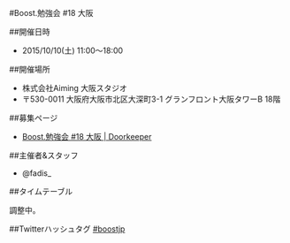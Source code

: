 #Boost.勉強会 #18 大阪

##開催日時
- 2015/10/10(土) 11:00〜18:00


##開催場所
- 株式会社Aiming 大阪スタジオ
- 〒530-0011 大阪府大阪市北区大深町3-1 グランフロント大阪タワーB 18階


##募集ページ
- [Boost.勉強会 #18 大阪 | Doorkeeper](https://osakaboostjp.doorkeeper.jp/events/30797)


##主催者&スタッフ
- @fadis_


##タイムテーブル

調整中。


##Twitterハッシュタグ
[#boostjp](https://twitter.com/search?q=%23boostjp)
